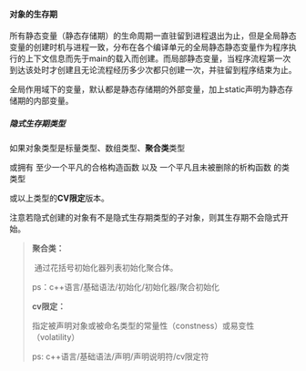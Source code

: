 



#### 对象的生存期

所有静态变量（静态存储期）的生命周期一直驻留到进程退出为止，但是全局静态变量的创建时机与进程一致，分布在各个编译单元的全局静态静态变量作为程序执行的上下文信息而先于main的载入而创建。而局部静态变量，当程序流程第一次到达该处时才创建且无论流程经历多少次都只创建一次，并驻留到程序结束为止。

全局作用域下的变量，默认都是静态存储期的外部变量，加上static声明为静态存储期的内部变量。

##### 隐式生存期类型

如果对象类型是标量类型、数组类型、**聚合类**类型 

或拥有 至少一个平凡的合格构造函数 以及 一个平凡且未被删除的析构函数 的类类型

或以上类型的**CV限定**版本。

​	注意若隐式创建的对象有不是隐式生存期类型的子对象，则其生存期不会隐式开始。

> **聚合类：**
>
> ​	通过花括号初始化器列表初始化聚合体。
>
> ps：c++语言/基础语法/初始化/初始化器/聚合初始化
>
> **cv限定：**
>
> ​	指定被声明对象或被命名类型的常量性（constness）或易变性（volatility）
>
> ps: c++语言/基础语法/声明/声明说明符/cv限定符

